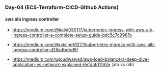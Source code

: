 ### Day-04 (ECS-Terraform-CICD-Github Actions)

#### aws alb ingress controller

- https://medium.com/@kelvi030117/kubernetes-ingress-with-aws-alb-ingress-controller-a-complete-setup-guide-bdc5c7c9961b 

- https://medium.com/@rvisingh1221/kubernetes-ingress-with-aws-alb-ingress-controller-d28adbdbd5f

- https://medium.com/@joudwawad/aws-load-balancers-deep-dive-application-vs-network-explained-6efdafd1192e (alb vs nlb)
